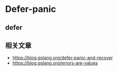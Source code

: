# Defer-panic

## defer


## 相关文章

- https://blog.golang.org/defer-panic-and-recover
- https://blog.golang.org/errors-are-values
